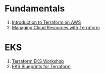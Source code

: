 
# Fundamentals

1. [Introduction to Terraform on AWS](https://catalog.workshops.aws/terraform101/en-US)
1. [Managing Cloud Resources with Terraform](https://catalog.workshops.aws/manage-cloud-resources-with-terraform/en-US)

# EKS

1. [Terraform EKS Workshop](https://tf-eks-workshop.workshop.aws/)
1. [EKS Blueprints for Terraform](https://catalog.us-east-1.prod.workshops.aws/workshops/d2b662ae-e9d7-4b31-b68b-64ade19d5dcc)